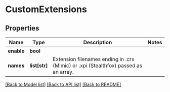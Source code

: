# CustomExtensions

## Properties
Name | Type | Description | Notes
------------ | ------------- | ------------- | -------------
**enable** | **bool** |  | 
**names** | **list[str]** | Extension filenames ending in .crx (Mimic) or .xpi (Stealthfox) passed as an array. | 

[[Back to Model list]](../README.md#documentation-for-models) [[Back to API list]](../README.md#documentation-for-api-endpoints) [[Back to README]](../README.md)


